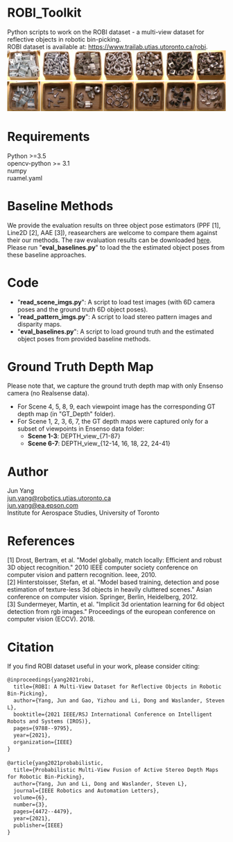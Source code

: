 # ROBI_Toolkit
Python scripts to work on the ROBI dataset - a multi-view dataset for reflective objects in robotic bin-picking.\
ROBI dataset is available at: https://www.trailab.utias.utoronto.ca/robi.
![ROBI](https://github.com/junyang224/ROBI_Toolkit/blob/main/robi.png)


# Requirements
Python >=3.5 \
opencv-python >= 3.1 \
numpy\
ruamel.yaml

# Baseline Methods
We provide the evaluation results on three object pose estimators (PPF [1], Line2D [2], AAE [3]), reasearchers are welcome to compare them against their our methods. The raw evaluation results can be downloaded [here](https://drive.google.com/file/d/1Ru3fmcYFBGOufGUp2jCkFaQgLCv7spIh/view?usp=sharing). Please run "**eval_baselines.py**" to load the the estimated object poses from these baseline approaches.

# Code
 * "**read_scene_imgs.py**": A script to load test images (with 6D camera poses and the ground truth 6D object poses).
 * "**read_pattern_imgs.py**": A script to load stereo pattern images and disparity maps. 
 * "**eval_baselines.py**": A script to load ground truth and the estimated object poses from provided baseline methods.

# Ground Truth Depth Map
Please note that, we capture the ground truth depth map with only Ensenso camera (no Realsense data). 
 * For Scene 4, 5, 8, 9, each viewpoint image has the corresponding GT depth map (in "GT_Depth" folder). 
 * For Scene 1, 2, 3, 6, 7, the GT depth maps were captured only for a subset of viewpoints in Ensenso data folder: 
   - **Scene 1-3**: DEPTH_view_{71-87}
   - **Scene 6-7**: DEPTH_view_{12-14, 16, 18, 22, 24-41}

# Author
Jun Yang\
jun.yang@robotics.utias.utoronto.ca\
jun.yang@ea.epson.com\
Institute for Aerospace Studies, University of Toronto

# References
[1] Drost, Bertram, et al. "Model globally, match locally: Efficient and robust 3D object recognition." 2010 IEEE computer society conference on computer vision and pattern recognition. Ieee, 2010.\
[2] Hinterstoisser, Stefan, et al. "Model based training, detection and pose estimation of texture-less 3d objects in heavily cluttered scenes." Asian conference on computer vision. Springer, Berlin, Heidelberg, 2012.\
[3] Sundermeyer, Martin, et al. "Implicit 3d orientation learning for 6d object detection from rgb images." Proceedings of the european conference on computer vision (ECCV). 2018.

# Citation
If you find ROBI dataset useful in your work, please consider citing:

    @inproceedings{yang2021robi,
      title={ROBI: A Multi-View Dataset for Reflective Objects in Robotic Bin-Picking},
      author={Yang, Jun and Gao, Yizhou and Li, Dong and Waslander, Steven L},
      booktitle={2021 IEEE/RSJ International Conference on Intelligent Robots and Systems (IROS)},
      pages={9788--9795},
      year={2021},
      organization={IEEE}
    }
    
    @article{yang2021probabilistic,
      title={Probabilistic Multi-View Fusion of Active Stereo Depth Maps for Robotic Bin-Picking},
      author={Yang, Jun and Li, Dong and Waslander, Steven L},
      journal={IEEE Robotics and Automation Letters},
      volume={6},
      number={3},
      pages={4472--4479},
      year={2021},
      publisher={IEEE}
    }
